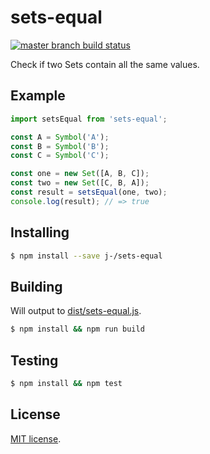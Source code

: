 # sets-equal

[![master branch build status][build-icon]][build-link]

Check if two Sets contain all the same values.

## Example

```js
import setsEqual from 'sets-equal';

const A = Symbol('A');
const B = Symbol('B');
const C = Symbol('C');

const one = new Set([A, B, C]);
const two = new Set([C, B, A]);
const result = setsEqual(one, two);
console.log(result); // => true
```

## Installing

```sh
$ npm install --save j-/sets-equal
```

## Building

Will output to [dist/sets-equal.js](dist/sets-equal.js).

```sh
$ npm install && npm run build
```

## Testing

```sh
$ npm install && npm test
```

## License

[MIT license](LICENSE).

[build-icon]: https://travis-ci.org/j-/sets-equal.svg?branch=master
[build-link]: https://travis-ci.org/j-/sets-equal
